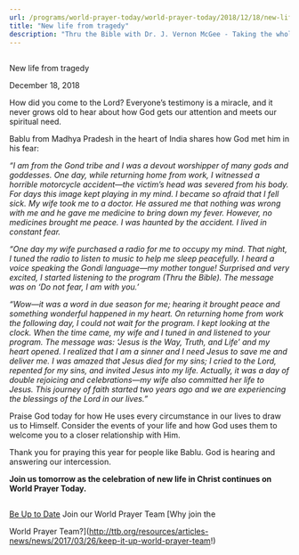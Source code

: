 ```yaml
---
url: /programs/world-prayer-today/world-prayer-today/2018/12/18/new-life-from-tragedy
title: "New life from tragedy"
description: "Thru the Bible with Dr. J. Vernon McGee - Taking the whole Word to the whole world"
---
```







## 
 New life from tragedy


December 18, 2018




How did you come to the Lord? Everyone’s testimony is a miracle, and it never grows old to hear about how God gets our attention and meets our spiritual need. 


Bablu from Madhya Pradesh in the heart of India shares how God met him in his fear: 


*“I am from the Gond tribe and I was a devout worshipper of many gods and goddesses. One day, while returning home from work, I witnessed a horrible motorcycle accident—the victim’s head was severed from his body. For days this image kept playing in my mind. I became so afraid that I fell sick. My wife took me to a doctor. He assured me that nothing was wrong with me and he gave me medicine to bring down my fever. However, no medicines brought me peace. I was haunted by the accident. I lived in constant fear.* 


*“One day my wife purchased a radio for me to occupy my mind. That night, I tuned the radio to listen to music to help me sleep peacefully. I heard a voice speaking the Gondi language—my mother tongue! Surprised and very excited, I started listening to the program (Thru the Bible). The message was on ‘Do not fear, I am with you.’*


*“Wow—it was a word in due season for me; hearing it brought peace and something wonderful happened in my heart. On returning home from work the following day, I could not wait for the program. I kept looking at the clock. When the time came, my wife and I tuned in and listened to your program. The message was: ‘Jesus is the Way, Truth, and Life’ and my heart opened. I realized that I am a sinner and I need Jesus to save me and deliver me. I was amazed that Jesus died for my sins; I cried to the Lord, repented for my sins, and invited Jesus into my life. Actually, it was a day of double rejoicing and celebrations—my wife also committed her life to Jesus. This journey of faith started two years ago and we are experiencing the blessings of the Lord in our lives.”* 


Praise God today for how He uses every circumstance in our lives to draw us to Himself. Consider the events of your life and how God uses them to welcome you to a closer relationship with Him. 


Thank you for praying this year for people like Bablu. God is hearing and answering our intercession. 


**Join us tomorrow as the celebration of new life in Christ continues on World Prayer Today.**







## 




[Be Up to Date](http://feeds.feedburner.com/WorldPrayerToday "World Prayer Today RSS Feed")
Join our World Prayer Team
[Why join the  

World Prayer Team?](http://ttb.org/resources/articles-news/news/2017/03/26/keep-it-up-world-prayer-team!)




